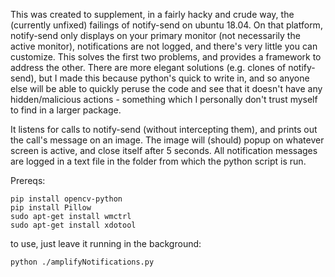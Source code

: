 
This was created to supplement, in a fairly hacky and crude way, the (currently unfixed) failings of notify-send on ubuntu 18.04.
On that platform, notify-send only displays on your primary monitor (not necessarily the active monitor), notifications are not logged, and there's very little you can customize. This solves the first two problems, and provides a framework to address the other.
There are more elegant solutions (e.g. clones of notify-send), but I made this because python's quick to write in, and so anyone else will be able to quickly peruse the code and see that it doesn't have any hidden/malicious actions - something which I personally don't trust myself to find in a larger package.


It listens for calls to notify-send (without intercepting them), and prints out the call's message on an image. The image will (should) popup on whatever screen is active, and close itself after 5 seconds. All notification messages are logged in a text file in the folder from which the python script is run. 


Prereqs:

	pip install opencv-python
	pip install Pillow
	sudo apt-get install wmctrl
	sudo apt-get install xdotool

to use, just leave it running in the background:

`python ./amplifyNotifications.py`
